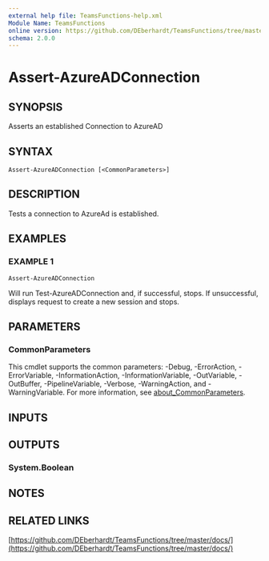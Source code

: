 ```yaml
---
external help file: TeamsFunctions-help.xml
Module Name: TeamsFunctions
online version: https://github.com/DEberhardt/TeamsFunctions/tree/master/docs/
schema: 2.0.0
---
```


# Assert-AzureADConnection

## SYNOPSIS
Asserts an established Connection to AzureAD

## SYNTAX

```
Assert-AzureADConnection [<CommonParameters>]
```

## DESCRIPTION
Tests a connection to AzureAd is established.

## EXAMPLES

### EXAMPLE 1
```
Assert-AzureADConnection
```

Will run Test-AzureADConnection and, if successful, stops.
  If unsuccessful, displays request to create a new session and stops.

## PARAMETERS

### CommonParameters
This cmdlet supports the common parameters: -Debug, -ErrorAction, -ErrorVariable, -InformationAction, -InformationVariable, -OutVariable, -OutBuffer, -PipelineVariable, -Verbose, -WarningAction, and -WarningVariable. For more information, see [about_CommonParameters](http://go.microsoft.com/fwlink/?LinkID=113216).

## INPUTS

## OUTPUTS

### System.Boolean
## NOTES

## RELATED LINKS

[https://github.com/DEberhardt/TeamsFunctions/tree/master/docs/](https://github.com/DEberhardt/TeamsFunctions/tree/master/docs/)

